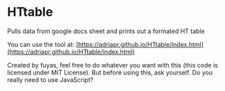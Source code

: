 # HTtable
Pulls data from google docs sheet and prints out a formated HT table

You can use the tool at: [https://adriapr.github.io/HTtable/index.html](https://adriapr.github.io/HTtable/index.html)

Created by fuyas, feel free to do whatever you want with this (this code is licensed under MIT License). But before using this, ask yourself. Do you really need to use JavaScript?
